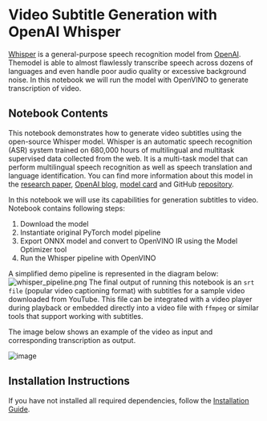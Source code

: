 # Video Subtitle Generation with OpenAI Whisper
[Whisper](https://openai.com/blog/whisper/) is a general-purpose speech recognition model from [OpenAI](https://openai.com/). Themodel is able to almost flawlessly transcribe speech across dozens of languages and even handle poor audio quality or excessive background noise.
In this notebook we will run the model with OpenVINO to generate transcription of video.


## Notebook Contents

This notebook demonstrates how to generate video subtitles using the open-source Whisper model. Whisper is an automatic speech recognition (ASR) system trained on 680,000 hours of multilingual and multitask supervised data collected from the web.  It is a multi-task model that can perform multilingual speech recognition as well as speech translation and language identification.
You can find more information about this model in the [research paper](https://cdn.openai.com/papers/whisper.pdf), [OpenAI blog](https://openai.com/blog/whisper/), [model card](https://github.com/openai/whisper/blob/main/model-card.md) and GitHub [repository](https://github.com/openai/whisper).

In this notebook we will use its capabilities for generation subtitles to video.
Notebook contains following steps:
1. Download the model
2. Instantiate original PyTorch model pipeline
3. Export ONNX model and convert to OpenVINO IR using the Model Optimizer tool
4. Run the Whisper pipeline with OpenVINO

A simplified demo pipeline is represented in the diagram below:
![whisper_pipeline.png](https://user-images.githubusercontent.com/29454499/204536733-1f4342f7-2328-476a-a431-cb596df69854.png)
The final output of running this notebook is an `srt file` (popular video captioning format) with subtitles for a sample video downloaded from YouTube.
This file can be integrated with a video player during playback or embedded directly into a video file with `ffmpeg` or similar tools that support working with subtitles.

The image below shows an example of the video as input and corresponding transcription as output.

![image](https://user-images.githubusercontent.com/29454499/204548693-1304ef33-c790-490d-8a8b-d5766acb6254.png)

## Installation Instructions

If you have not installed all required dependencies, follow the [Installation Guide](../../README.md).